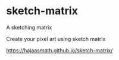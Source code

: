 # sketch-matrix
A sketching matrix 

Create your pixel art using sketch matrix

https://hajaasmath.github.io/sketch-matrix/
